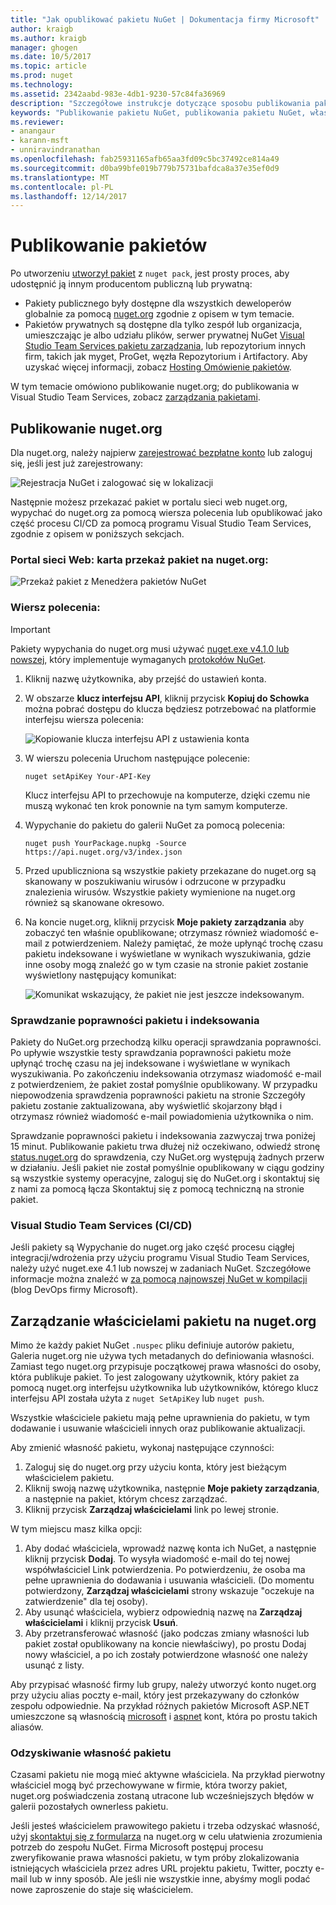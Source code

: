 ```yaml
---
title: "Jak opublikować pakietu NuGet | Dokumentacja firmy Microsoft"
author: kraigb
ms.author: kraigb
manager: ghogen
ms.date: 10/5/2017
ms.topic: article
ms.prod: nuget
ms.technology: 
ms.assetid: 2342aabd-983e-4db1-9230-57c84fa36969
description: "Szczegółowe instrukcje dotyczące sposobu publikowania pakietu NuGet nuget.org lub prywatnej źródeł danych i jak zarządzać własność pakietu na nuget.org."
keywords: "Publikowanie pakietu NuGet, publikowania pakietu NuGet, własność pakietu NuGet, publikować nuget.org, prywatnego źródeł danych NuGet"
ms.reviewer:
- anangaur
- karann-msft
- unniravindranathan
ms.openlocfilehash: fab25931165afb65aa3fd09c5bc37492ce814a49
ms.sourcegitcommit: d0ba99bfe019b779b75731bafdca8a37e35ef0d9
ms.translationtype: MT
ms.contentlocale: pl-PL
ms.lasthandoff: 12/14/2017
---
```

# <a name="publishing-packages"></a>Publikowanie pakietów

Po utworzeniu [utworzył pakiet](../create-packages/creating-a-package.md) z `nuget pack`, jest prosty proces, aby udostępnić ją innym producentom publiczną lub prywatną:

- Pakiety publicznego były dostępne dla wszystkich deweloperów globalnie za pomocą [nuget.org](https://www.nuget.org/packages/manage/upload) zgodnie z opisem w tym temacie.
- Pakietów prywatnych są dostępne dla tylko zespół lub organizacja, umieszczając je albo udziału plików, serwer prywatnej NuGet [Visual Studio Team Services pakietu zarządzania](https://www.visualstudio.com/docs/package/nuget/publish), lub repozytorium innych firm, takich jak myget, ProGet, węzła Repozytorium i Artifactory. Aby uzyskać więcej informacji, zobacz [Hosting Omówienie pakietów](../hosting-packages/overview.md).

W tym temacie omówiono publikowanie nuget.org; do publikowania w Visual Studio Team Services, zobacz [zarządzania pakietami](https://www.visualstudio.com/docs/package/nuget/publish).

## <a name="publish-to-nugetorg"></a>Publikowanie nuget.org

Dla nuget.org, należy najpierw [zarejestrować bezpłatne konto](https://www.nuget.org/users/account/LogOn?returnUrl=%2F) lub zaloguj się, jeśli jest już zarejestrowany:

![Rejestracja NuGet i zalogować się w lokalizacji](media/publish_NuGetSignIn.png)

Następnie możesz przekazać pakiet w portalu sieci web nuget.org, wypychać do nuget.org za pomocą wiersza polecenia lub opublikować jako część procesu CI/CD za pomocą programu Visual Studio Team Services, zgodnie z opisem w poniższych sekcjach.

### <a name="web-portal-use-the-upload-package-tab-on-nugetorg"></a>Portal sieci Web: karta przekaż pakiet na nuget.org:

![Przekaż pakiet z Menedżera pakietów NuGet](media/publish_UploadYourPackage.PNG)

### <a name="command-line"></a>Wiersz polecenia:
> [!Important]
> Pakiety wypychania do nuget.org musi używać [nuget.exe v4.1.0 lub nowszej](https://www.nuget.org/downloads), który implementuje wymaganych [protokołów NuGet](../api/nuget-protocols.md).

1. Kliknij nazwę użytkownika, aby przejść do ustawień konta.
2. W obszarze **klucz interfejsu API**, kliknij przycisk **Kopiuj do Schowka** można pobrać dostępu do klucza będziesz potrzebować na platformie interfejsu wiersza polecenia:

    ![Kopiowanie klucza interfejsu API z ustawienia konta](media/publish_APIKey.png)

3. W wierszu polecenia Uruchom następujące polecenie:

    ```
    nuget setApiKey Your-API-Key
    ```

    Klucz interfejsu API to przechowuje na komputerze, dzięki czemu nie muszą wykonać ten krok ponownie na tym samym komputerze.

4. Wypychanie do pakietu do galerii NuGet za pomocą polecenia:

    ```
    nuget push YourPackage.nupkg -Source https://api.nuget.org/v3/index.json
    ```

5. Przed upubliczniona są wszystkie pakiety przekazane do nuget.org są skanowany w poszukiwaniu wirusów i odrzucone w przypadku znalezienia wirusów. Wszystkie pakiety wymienione na nuget.org również są skanowane okresowo.

6. Na koncie nuget.org, kliknij przycisk **Moje pakiety zarządzania** aby zobaczyć ten właśnie opublikowane; otrzymasz również wiadomość e-mail z potwierdzeniem. Należy pamiętać, że może upłynąć trochę czasu pakietu indeksowane i wyświetlane w wynikach wyszukiwania, gdzie inne osoby mogą znaleźć go w tym czasie na stronie pakiet zostanie wyświetlony następujący komunikat:

    ![Komunikat wskazujący, że pakiet nie jest jeszcze indeksowanym.](media/publish_NotYetIndexed.png)

### <a name="package-validation-and-indexing"></a>Sprawdzanie poprawności pakietu i indeksowania

Pakiety do NuGet.org przechodzą kilku operacji sprawdzania poprawności. Po upływie wszystkie testy sprawdzania poprawności pakietu może upłynąć trochę czasu na jej indeksowane i wyświetlane w wynikach wyszukiwania. Po zakończeniu indeksowania otrzymasz wiadomość e-mail z potwierdzeniem, że pakiet został pomyślnie opublikowany. W przypadku niepowodzenia sprawdzenia poprawności pakietu na stronie Szczegóły pakietu zostanie zaktualizowana, aby wyświetlić skojarzony błąd i otrzymasz również wiadomość e-mail powiadomienia użytkownika o nim.

Sprawdzanie poprawności pakietu i indeksowania zazwyczaj trwa poniżej 15 minut. Publikowanie pakietu trwa dłużej niż oczekiwano, odwiedź stronę [status.nuget.org](https://status.nuget.org/) do sprawdzenia, czy NuGet.org występują żadnych przerw w działaniu. Jeśli pakiet nie został pomyślnie opublikowany w ciągu godziny są wszystkie systemy operacyjne, zaloguj się do NuGet.org i skontaktuj się z nami za pomocą łącza Skontaktuj się z pomocą techniczną na stronie pakiet.

### <a name="visual-studio-team-services-cicd"></a>Visual Studio Team Services (CI/CD)

Jeśli pakiety są Wypychanie do nuget.org jako część procesu ciągłej integracji/wdrożenia przy użyciu programu Visual Studio Team Services, należy użyć nuget.exe 4.1 lub nowszej w zadaniach NuGet. Szczegółowe informacje można znaleźć w [za pomocą najnowszej NuGet w kompilacji](https://blogs.msdn.microsoft.com/devops/2017/09/29/using-the-latest-nuget-in-your-build/) (blog DevOps firmy Microsoft).

## <a name="managing-package-owners-on-nugetorg"></a>Zarządzanie właścicielami pakietu na nuget.org

Mimo że każdy pakiet NuGet `.nuspec` pliku definiuje autorów pakietu, Galeria nuget.org nie używa tych metadanych do definiowania własności. Zamiast tego nuget.org przypisuje początkowej prawa własności do osoby, która publikuje pakiet. To jest zalogowany użytkownik, który pakiet za pomocą nuget.org interfejsu użytkownika lub użytkowników, którego klucz interfejsu API została użyta z `nuget SetApiKey` lub `nuget push`.

Wszystkie właściciele pakietu mają pełne uprawnienia do pakietu, w tym dodawanie i usuwanie właścicieli innych oraz publikowanie aktualizacji.

Aby zmienić własność pakietu, wykonaj następujące czynności:

1. Zaloguj się do nuget.org przy użyciu konta, który jest bieżącym właścicielem pakietu.
1. Kliknij swoją nazwę użytkownika, następnie **Moje pakiety zarządzania**, a następnie na pakiet, którym chcesz zarządzać.
1. Kliknij przycisk **Zarządzaj właścicielami** link po lewej stronie.

W tym miejscu masz kilka opcji:

1. Aby dodać właściciela, wprowadź nazwę konta ich NuGet, a następnie kliknij przycisk **Dodaj**. To wysyła wiadomość e-mail do tej nowej współwłaściciel Link potwierdzenia. Po potwierdzeniu, że osoba ma pełne uprawnienia do dodawania i usuwania właścicieli. (Do momentu potwierdzony, **Zarządzaj właścicielami** strony wskazuje "oczekuje na zatwierdzenie" dla tej osoby).
1. Aby usunąć właściciela, wybierz odpowiednią nazwę na **Zarządzaj właścicielami** i kliknij przycisk **Usuń**.
1. Aby przetransferować własność (jako podczas zmiany własności lub pakiet został opublikowany na koncie niewłaściwy), po prostu Dodaj nowy właściciel, a po ich zostały potwierdzone własność one należy usunąć z listy.

Aby przypisać własność firmy lub grupy, należy utworzyć konto nuget.org przy użyciu alias poczty e-mail, który jest przekazywany do członków zespołu odpowiednie. Na przykład różnych pakietów Microsoft ASP.NET umieszczone są własnością [microsoft](http://nuget.org/profiles/microsoft) i [aspnet](http://nuget.org/profiles/aspnet) kont, która po prostu takich aliasów.

### <a name="recovering-package-ownership"></a>Odzyskiwanie własność pakietu

Czasami pakietu nie mogą mieć aktywne właściciela. Na przykład pierwotny właściciel mogą być przechowywane w firmie, która tworzy pakiet, nuget.org poświadczenia zostaną utracone lub wcześniejszych błędów w galerii pozostałych ownerless pakietu.

Jeśli jesteś właścicielem prawowitego pakietu i trzeba odzyskać własność, użyj [skontaktuj się z formularza](https://www.nuget.org/policies/Contact) na nuget.org w celu ułatwienia zrozumienia potrzeb do zespołu NuGet. Firma Microsoft postępuj procesu zweryfikowanie prawa własności pakietu, w tym próby zlokalizowania istniejących właściciela przez adres URL projektu pakietu, Twitter, poczty e-mail lub w inny sposób. Ale jeśli nie wszystkie inne, abyśmy mogli podać nowe zaproszenie do staje się właścicielem.
